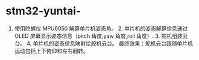 # stm32-yuntai-
1. 使用陀螺仪 MPU6050 解算单片机姿态角。  2. 单片机的姿态解算信息通过 OLED 屏幕显示姿态信息（pitch 角度,yaw 角度,roll 角度）.  3. 舵机组装云台。  4. 单片机的姿态信息映射给舵机云台。  最终效果：舵机云台跟随单片机运动包括上下俯仰和左右翻转。  
